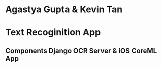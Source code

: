 # Agastya Gupta & Kevin Tan
# Text Recoginition App
## Components Django OCR Server & iOS CoreML App
